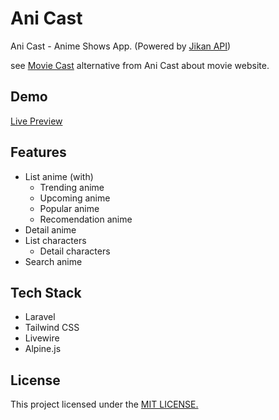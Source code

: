 # Ani Cast
Ani Cast - Anime Shows App. (Powered by [Jikan API](https://docs.api.jikan.moe/))

see [Movie Cast](http://movie-cast.herokuapp.com) alternative from Ani Cast about movie website.

## Demo
[Live Preview]()

## Features
- List anime (with)
    - Trending anime
    - Upcoming anime
    - Popular anime
    - Recomendation anime
- Detail anime
- List characters
    - Detail characters
- Search anime

## Tech Stack
- Laravel
- Tailwind CSS
- Livewire
- Alpine.js

## License
This project licensed under the [MIT LICENSE.]()
